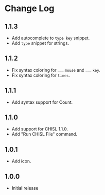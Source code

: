 # Change Log

## 1.1.3

- Add autocomplete to `type key` snippet.
- Add `type` snippet for strings.

## 1.1.2

- Fix syntax coloring for \_\_\_ `mouse` and \_\_\_ `key`.
- Fix syntax coloring for `times`.

## 1.1.1

- Add syntax support for Count.

## 1.1.0

- Add support for CHISL 1.1.0.
- Add "Run CHISL File" command.

## 1.0.1

- Add icon.

## 1.0.0

- Initial release